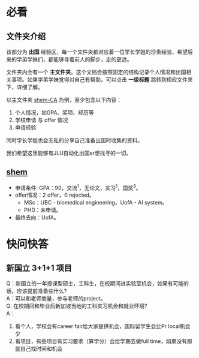 # 必看
## 文件夹介绍
该部分为 **出国** 经验区，每一个文件夹都对应着一位学长学姐的珍贵经验，希望后来的学弟学妹们，都能够寻着前人的脚步，走的更远。

文件夹内会有一个 **主文件夹**。这个文档会按照固定的结构记录个人情况和出国相关事项。如果学弟学妹觉得对自己有帮助，可以点击 **一级标题** 跳转到相应文件夹下，详细了解。

以主文件夹 [shem-CA](./shem-CA/2022年申请季.md) 为例，至少包含以下内容：
1. 个人情况，如GPA、奖项、经历等
2. 学校申请 与 offer 情况
3. 申请经验

同时学长学姐也会无私的分享自己准备出国时收集的资料。

我们希望这里能够有JLU自动化出国er想找寻的一切。

## [shem](./shem-CA)
- 申请条件: GPA：90，交流<sup>1</sup>，无论文，实习<sup>1</sup>，国奖<sup>3</sup>。
- offer情况：2 offer，0 rejected。
    - MSc：UBC - biomedical engineering，UofA - AI system。
    - PHD：未申请。
- 最终去向：UofA。


# 快问快答
## 新国立 3+1+1 项目
Q：新国立的一年授课型硕士，工科生，在校期间进实验室机会，如果有可能的话，应该提前准备些什么?
<br>
A：可以和老师商量，参与老师的project。
<br>
Q: 在校期间和毕业后新加坡当地的工科实习机会和就业环境?
<br>
A：
1. 看个人，学校会有career fair给大家提供机会，国际留学生会比Pr local机会少
2. 看项目，有些项目有实习要求（算学分）会给学期去做full time，如果没有那就自己找时间和机会
